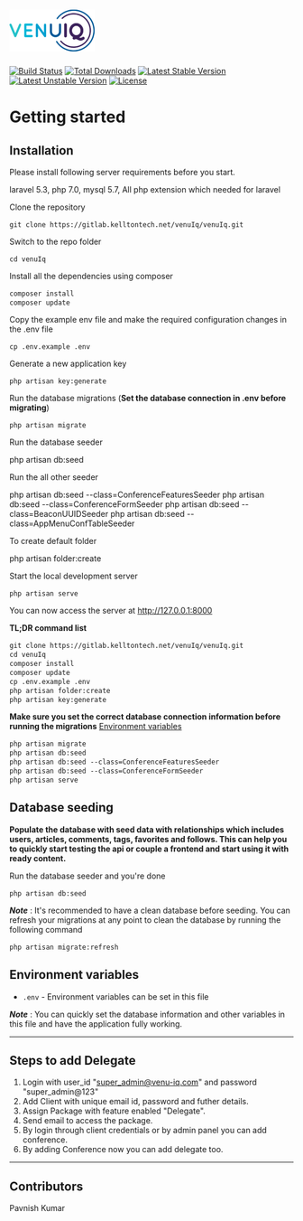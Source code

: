 # ![VenuIq](logo.png)

[![Build Status](https://travis-ci.org/laravel/framework.svg)](https://travis-ci.org/laravel/framework)
[![Total Downloads](https://poser.pugx.org/laravel/framework/d/total.svg)](https://packagist.org/packages/laravel/framework)
[![Latest Stable Version](https://poser.pugx.org/laravel/framework/v/stable.svg)](https://packagist.org/packages/laravel/framework)
[![Latest Unstable Version](https://poser.pugx.org/laravel/framework/v/unstable.svg)](https://packagist.org/packages/laravel/framework)
[![License](https://poser.pugx.org/laravel/framework/license.svg)](https://packagist.org/packages/laravel/framework)


# Getting started

## Installation

Please install following server requirements before you start.
   
   laravel 5.3,
   php 7.0,
   mysql 5.7,
   All php extension which needed for laravel


Clone the repository

    git clone https://gitlab.kelltontech.net/venuIq/venuIq.git

Switch to the repo folder

    cd venuIq

Install all the dependencies using composer

    composer install
    composer update

Copy the example env file and make the required configuration changes in the .env file

    cp .env.example .env

Generate a new application key

    php artisan key:generate

Run the database migrations (**Set the database connection in .env before migrating**)

    php artisan migrate

Run the database seeder

   php artisan db:seed

Run the all other seeder

   php artisan db:seed --class=ConferenceFeaturesSeeder
   php artisan db:seed --class=ConferenceFormSeeder
   php artisan db:seed --class=BeaconUUIDSeeder
   php artisan db:seed --class=AppMenuConfTableSeeder

To create default folder

   php artisan folder:create

Start the local development server

    php artisan serve

You can now access the server at http://127.0.0.1:8000

**TL;DR command list**

    git clone https://gitlab.kelltontech.net/venuIq/venuIq.git
    cd venuIq
    composer install
    composer update
    cp .env.example .env
    php artisan folder:create
    php artisan key:generate
    
**Make sure you set the correct database connection information before running the migrations** [Environment variables](#environment-variables)

    php artisan migrate
    php artisan db:seed
    php artisan db:seed --class=ConferenceFeaturesSeeder
    php artisan db:seed --class=ConferenceFormSeeder
    php artisan serve

## Database seeding

**Populate the database with seed data with relationships which includes users, articles, comments, tags, favorites and follows. This can help you to quickly start testing the api or couple a frontend and start using it with ready content.**

Run the database seeder and you're done

    php artisan db:seed

***Note*** : It's recommended to have a clean database before seeding. You can refresh your migrations at any point to clean the database by running the following command

    php artisan migrate:refresh

## Environment variables

- `.env` - Environment variables can be set in this file

***Note*** : You can quickly set the database information and other variables in this file and have the application fully working.

----------
## Steps to add Delegate

1. Login with user_id "super_admin@venu-iq.com" and password "super_admin@123"
2. Add Client with unique email id, password and futher details.
3. Assign Package with feature enabled "Delegate".
4. Send email to access the package.
5. By login through client credentials or by admin panel you can add conference.
6. By adding Conference now you can add delegate too. 

----------
## Contributors
Pavnish Kumar 
